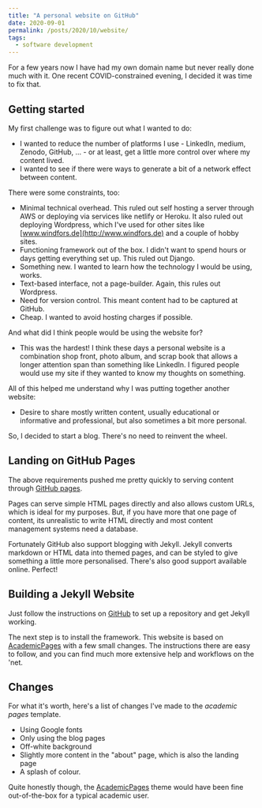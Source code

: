 ```yaml
---
title: "A personal website on GitHub"
date: 2020-09-01
permalink: /posts/2020/10/website/
tags:
  - software development 
---
```


For a few years now I have had my own domain name but never really done much with it. One recent COVID-constrained evening, I decided it was time to fix that.

## Getting started
My first challenge was to figure out what I wanted to do:

- I wanted to reduce the number of platforms I use - LinkedIn, medium, Zenodo, GitHub, ... - or at least, get a little more control over where my content lived.
- I wanted to see if there were ways to generate a bit of a network effect between content.

There were some constraints, too:

- Minimal technical overhead. This ruled out self hosting a server through AWS or deploying via services like netlify or Heroku. It also ruled out deploying Wordpress, which I've used for other sites like [www.windfors.de](http://www.windfors.de) and a couple of hobby sites.
- Functioning framework out of the box. I didn't want to spend hours or days getting everything set up. This ruled out Django.
- Something new. I wanted to learn how the technology I would be using, works.
- Text-based interface, not a page-builder. Again, this rules out Wordpress.
- Need for version control. This meant content had to be captured at GitHub. 
- Cheap. I wanted to avoid hosting charges if possible. 

And what did I think people would be using the website for?

- This was the hardest! I think these days a personal website is a combination shop front, photo album, and scrap book that allows a longer attention span than something like LinkedIn. I figured people would use my site if they wanted to know my thoughts on something.

All of this helped me understand why I was putting together another website:
- Desire to share mostly written content, usually educational or informative and professional, but also sometimes a bit more personal. 

So, I decided to start a blog. There's no need to reinvent the wheel.

## Landing on GitHub Pages
The above requirements pushed me pretty quickly to serving content through [GitHub pages](https://pages.github.com/). 

Pages can serve simple HTML pages directly and also allows custom URLs, which is ideal for my purposes. But, if you have more that one page of content, its unrealistic to write HTML directly and most content management systems need a database. 

Fortunately GitHub also support blogging with Jekyll. Jekyll converts markdown or HTML data into themed pages, and can be styled to give something a little more personalised. There's also good support available online. Perfect!

## Building a Jekyll Website
Just follow the instructions on [GitHub](https://docs.github.com/en/free-pro-team@latest/github/working-with-github-pages/setting-up-a-github-pages-site-with-jekyll) to set up a repository and get Jekyll working.

The next step is to install the framework. This website is based on [AcademicPages](https://github.com/academicpages/academicpages.github.io) with a few small changes. The instructions there are easy to follow, and you can find much more extensive help and workflows on the 'net.

## Changes
For what it's worth, here's a list of changes I've made to the _academic pages_ template.
- Using Google fonts
- Only using the blog pages
- Off-white background
- Slightly more content in the "about" page, which is also the landing page
- A splash of colour.

Quite honestly though, the [AcademicPages](https://github.com/academicpages/academicpages.github.io) theme would have been fine out-of-the-box for a typical academic user.